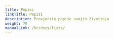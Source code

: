 ```yaml
---
title: Popisi
linkTitle: Popisi
description: Provjerite popise svojih životinja
weight: 70
manualLink: /hr/docs/lists/
---
```

<script>
  window.location.href = "/hr/docs/lists/";
</script>
